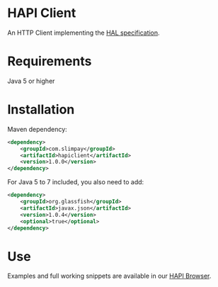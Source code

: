 # HAPI Client

An HTTP Client implementing the [HAL specification](https://tools.ietf.org/html/draft-kelly-json-hal-07).

# Requirements

Java 5 or higher

# Installation

Maven dependency:
```xml
<dependency>
	<groupId>com.slimpay</groupId>
	<artifactId>hapiclient</artifactId>
	<version>1.0.0</version>
</dependency>
```

For Java 5 to 7 included, you also need to add:
```xml
<dependency>
	<groupId>org.glassfish</groupId>
	<artifactId>javax.json</artifactId>
	<version>1.0.4</version>
	<optional>true</optional>
</dependency>
```

# Use

Examples and full working snippets are available in our [HAPI Browser](https://dev.slimpay.com/hapi/browser).

